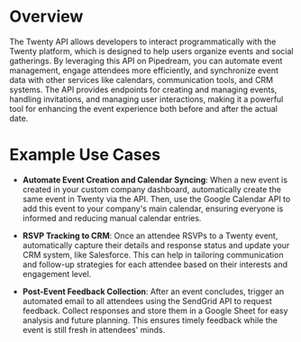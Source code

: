 # Overview

The Twenty API allows developers to interact programmatically with the Twenty platform, which is designed to help users organize events and social gatherings. By leveraging this API on Pipedream, you can automate event management, engage attendees more efficiently, and synchronize event data with other services like calendars, communication tools, and CRM systems. The API provides endpoints for creating and managing events, handling invitations, and managing user interactions, making it a powerful tool for enhancing the event experience both before and after the actual date.

# Example Use Cases

- **Automate Event Creation and Calendar Syncing**: When a new event is created in your custom company dashboard, automatically create the same event in Twenty via the API. Then, use the Google Calendar API to add this event to your company's main calendar, ensuring everyone is informed and reducing manual calendar entries.

- **RSVP Tracking to CRM**: Once an attendee RSVPs to a Twenty event, automatically capture their details and response status and update your CRM system, like Salesforce. This can help in tailoring communication and follow-up strategies for each attendee based on their interests and engagement level.

- **Post-Event Feedback Collection**: After an event concludes, trigger an automated email to all attendees using the SendGrid API to request feedback. Collect responses and store them in a Google Sheet for easy analysis and future planning. This ensures timely feedback while the event is still fresh in attendees' minds.
